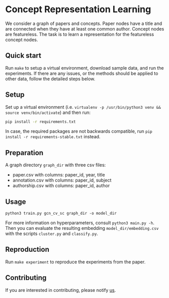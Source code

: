 # Concept Representation Learning

We consider a graph of papers and concepts. Paper nodes have a title and are connected when they have at least one common author. Concept nodes are featureless. The task is to learn a representation for the featureless concept nodes.

## Quick start

Run `make` to setup a virtual environment, download sample data, and run the experiments.
If there are any issues, or the methods should be applied to other data, follow the detailed steps below.

## Setup

Set up a virtual environment (i.e. `virtualenv -p /usr/bin/python3 venv && source venv/bin/activate`) and then run:

```sh
pip install -r requirements.txt
```

In case, the required packages are not backwards compatible, run `pip install -r requirements-stable.txt` instead.

## Preparation

A graph directory `graph_dir` with three csv files:

- paper.csv with columns: paper\_id, year, title
- annotation.csv with columns: paper\_id, subject
- authorship.csv with columns: paper\_id, author


## Usage


```python3 train.py gcn_cv_sc graph_dir -o model_dir```

For more information on hyperparameters, consult `python3 main.py -h`.
Then you can evaluate the resulting embedding `model_dir/embedding.csv` with the scripts `cluster.py` and `classify.py`.


## Reproduction

Run `make experiment` to reproduce the experiments from the paper.

## Contributing

If you are interested in contributing, please notify [us](mailto:l.galke@zbw.eu).
